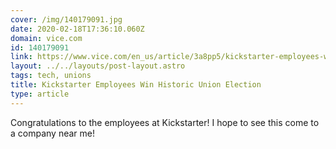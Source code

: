 ```yaml
---
cover: /img/140179091.jpg
date: 2020-02-18T17:36:10.060Z
domain: vice.com
id: 140179091
link: https://www.vice.com/en_us/article/3a8pp5/kickstarter-employees-win-historic-union-election
layout: ../../layouts/post-layout.astro
tags: tech, unions
title: Kickstarter Employees Win Historic Union Election
type: article
---
```


Congratulations to the employees at Kickstarter! I hope to see this come to a company near me!
